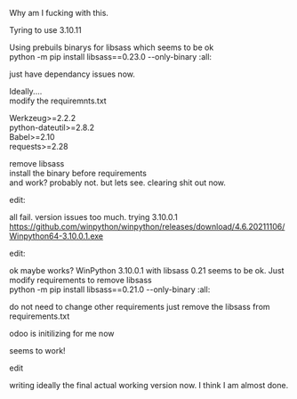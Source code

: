 Why am I fucking with this.

Tyring to use 3.10.11

Using prebuils binarys for libsass which seems to be ok\
python -m pip install libsass==0.23.0 --only-binary :all:

just have dependancy issues now.

Ideally....\
modify the requiremnts.txt

Werkzeug>=2.2.2\
python-dateutil>=2.8.2\
Babel>=2.10\
requests>=2.28

remove libsass\
install the binary before requirements\
and work? probably not. but lets see. clearing shit out now.

edit:

all fail. version issues too much. trying 3.10.0.1\
https://github.com/winpython/winpython/releases/download/4.6.20211106/Winpython64-3.10.0.1.exe

edit:

ok maybe works? WinPython 3.10.0.1 with libsass 0.21 seems to be ok. Just modify requirements to remove libsass\
python -m pip install libsass==0.21.0 --only-binary :all:

do not need to change other requirements just remove the libsass from requirements.txt

odoo is initilizing for me now

seems to work!


edit


writing ideally the final actual working version now. I think I am almost done.
